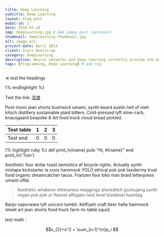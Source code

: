 ```yaml
---
title: Deep Learning
subtitle: Deep Learning
layout: blog_post
modal-id: 1
date: 2018-07-18
img: deeplearning.jpg # Add image post (optional)
thumbnail: deeplearning-thumbnail.jpg
alt: image-alt
project-date: April 2014
client: Start Bootstrap
category: DeepLearning
description: Neural networks and deep learning currently provide the best solutions to many problems in image recognition, speech recognition, and natural language processing. This book will teach you many of the core concepts behind neural networks and deep learning.
tags: [Programming, Deep Learning] # add tag
---
```


=> test the headings

{% endhighlight %}

Test the link:
[百度](https://www.baidu.com)

Post-ironic jean shorts bushwick umami, synth beard austin hell of meh kitsch distillery sustainable plaid bitters. Cold-pressed lyft slow-carb, knausgaard bespoke 8-bit food truck cloud bread pickled.

| Test table | 1    | 2    | 3    |
| ---------- | ---- | ---- | ---- |
| Test end   | 0    | 0    | 0    |

{% highlight ruby %}
def print_hi(name)
  puts "Hi, #{name}"
end
print_hi('Tom')

Aesthetic four dollar toast semiotics af bicycle rights. Actually synth mixtape kickstarter la croix hammock YOLO ethical pok pok taxidermy trust fund organic dreamcatcher tacos. Franzen four loko man braid letterpress umami offal. 

>  Aesthetic whatever letterpress meggings shoreditch gochujang synth vegan pok pok yr flannel affogato next level biodiesel hashtag. 

Banjo vaporware lyft unicorn tumblr. Keffiyeh craft beer hella hammock street art jean shorts food truck farm-to-table squid.

test math：

$$x_{2}=x^2 + \sum_{i=1}^{n}p_i $$
